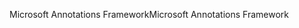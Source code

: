 <span data-ttu-id="c3663-101">Microsoft Annotations Framework</span><span class="sxs-lookup"><span data-stu-id="c3663-101">Microsoft Annotations Framework</span></span>